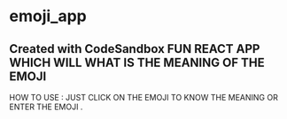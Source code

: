 # emoji_app
Created with CodeSandbox
FUN REACT APP WHICH WILL WHAT IS THE MEANING OF THE EMOJI
-----------------------------------------------------------------------
HOW TO USE : 
JUST CLICK ON THE EMOJI TO KNOW THE MEANING OR ENTER THE EMOJI .
